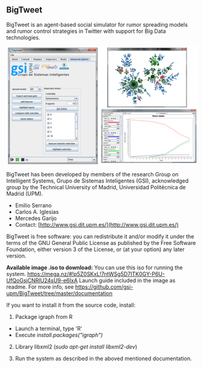 ## BigTweet

BigTweet is an agent-based social simulator for rumor spreading models and rumor control strategies in Twitter with support for Big Data technologies.

![alt tag](https://raw.githubusercontent.com/gsi-upm/BigTweet/master/BigTweetGUI.png?token=AC0JInkOjvcdl9aBIo9jjXbtLdbN4vcIks5U2j6uwA%3D%3D)


BigTweet has been developed by members of the research Group on Intelligent Systems, Grupo de Sistemas Inteligentes (GSI), acknowledged group by the  Technical University of Madrid, Universidad Politécnica de Madrid (UPM).

 * Emilio Serrano
 * Carlos A. Iglesias
 * Mercedes Garijo
 * Contact: [http://www.gsi.dit.upm.es/](http://www.gsi.dit.upm.es/)

 
BigTweet is free software:  you can redistribute it and/or modify it under the terms of the GNU General Public License as published by the Free Software Foundation, either version 3 of the License, or (at your option) any later version.

**Available image .iso to download:**
You can use this iso for running the system.
https://mega.nz/#!p5Z0SKxL!7ntWSg5D7ITK0GY-P6U-UfQoGsjCNRIU24sU9-e6IxA
Launch guide included in the image as readme.
For more info, see https://github.com/gsi-upm/BigTweet/tree/master/documentation

If you want to install it from the source code, install:

1) Package igraph from R 

* Launch a terminal, type 'R'
* Execute *install.packages("igraph")*

2) Library libxml2 (*sudo apt-get install libxml2-dev*)

3) Run the system as described in the aboved mentioned documentation.
